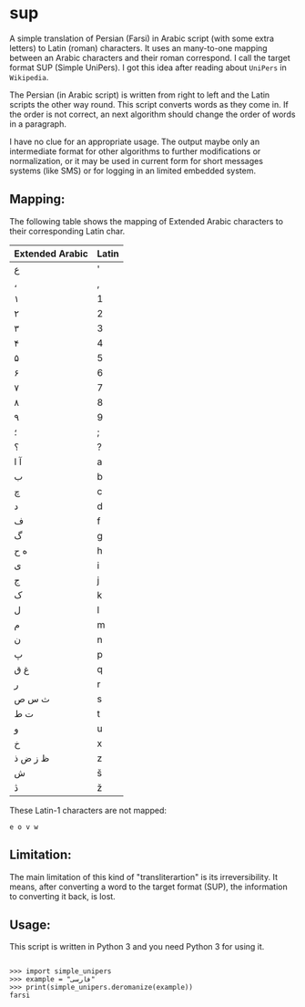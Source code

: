 sup
===

A simple translation of Persian (Farsi) in Arabic script (with some
extra letters) to Latin (roman) characters. It uses an many-to-one
mapping between an Arabic characters and their roman correspond. I call
the target format SUP (Simple UniPers). I got this idea after reading
about `UniPers` in `Wikipedia`.

The Persian (in Arabic script) is written from right to left and the
Latin scripts the other way round. This script converts words as they
come in. If the order is not correct, an next algorithm should change
the order of words in a paragraph.

I have no clue for an appropriate usage. The output maybe only an
intermediate format for other algorithms to further modifications or
normalization, or it may be used in current form for short messages
systems (like SMS) or for logging in an limited embedded system.

Mapping:
--------

The following table shows the mapping of Extended Arabic characters to
their corresponding Latin char.


Extended Arabic | Latin
----------------|------
   ع            |   '
   ،            |   ,
   ۱            |   1
   ۲            |   2
   ۳            |   3
   ۴            |   4
   ۵            |   5
   ۶            |   6
   ۷            |   7
   ۸            |   8
   ۹            |   9
   ؛            |   ;
   ؟            |   ?
   آ   ا        |   a
   ب            |   b
   چ            |   c
   د            |   d
   ف            |   f
   گ            |   g
   ه  ح         |   h
   ی            |   i
   ج            |   j
   ک            |   k
   ل            |   l
   م            |   m
   ن            |   n
   پ            |   p
   غ  ق         |   q
   ر            |   r
   ث   س   ص    |   s
   ت   ط        |   t
   و            |   u
   خ            |   x
   ظ ز  ض   ذ   |   z
   ش            |   š
   ڎ            |   ž

These Latin-1 characters are not mapped:

    e o v w 

Limitation:
-----------

The main limitation of this kind of "transliterartion" is its
irreversibility. It means, after converting a word to the target format
(SUP), the information to converting it back, is lost.


Usage:
------

This script is written in Python 3 and you need Python 3 for using it.

~~~~~

>>> import simple_unipers
>>> example = "فارسی"
>>> print(simple_unipers.deromanize(example))
farsi

~~~~~
